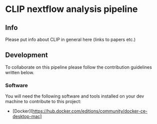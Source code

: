 # CLIP nextflow analysis pipeline

## Info

Please put info about CLIP in general here (links to papers etc.)

## Development

To collaborate on this pipeline please follow the contribution guidelines written below.

### Software

You will need the following software and tools installed on your dev machine to contribute to this project:

- [Docker](https://hub.docker.com/editions/community/docker-ce-desktop-mac]
<!--stackedit_data:
eyJoaXN0b3J5IjpbMTI3MTM2MTA0MywtOTk0NTA0MTk0XX0=
-->